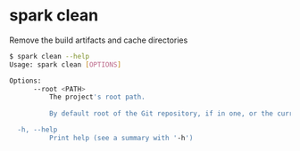 # spark clean

Remove the build artifacts and cache directories

```bash
$ spark clean --help
Usage: spark clean [OPTIONS]

Options:
      --root <PATH>
          The project's root path.
          
          By default root of the Git repository, if in one, or the current working directory.

  -h, --help
          Print help (see a summary with '-h')
```